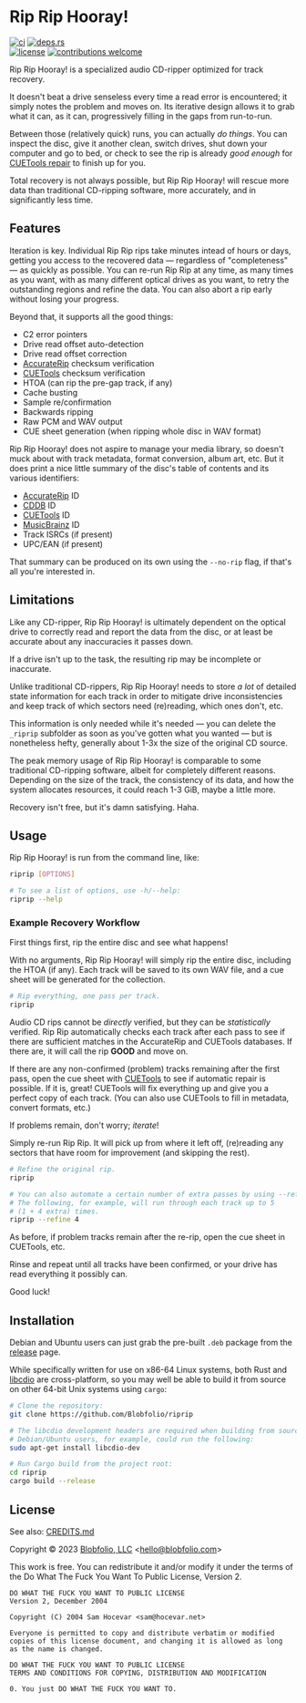 # Rip Rip Hooray!

[![ci](https://img.shields.io/github/actions/workflow/status/Blobfolio/riprip/ci.yaml?style=flat-square&label=ci)](https://github.com/Blobfolio/riprip/actions)
[![deps.rs](https://deps.rs/repo/github/blobfolio/riprip/status.svg?style=flat-square&label=deps.rs)](https://deps.rs/repo/github/blobfolio/riprip)<br>
[![license](https://img.shields.io/badge/license-wtfpl-ff1493?style=flat-square)](https://en.wikipedia.org/wiki/WTFPL)
[![contributions welcome](https://img.shields.io/badge/PRs-welcome-brightgreen.svg?style=flat-square&label=contributions)](https://github.com/Blobfolio/riprip/issues)


Rip Rip Hooray! is a specialized audio CD-ripper optimized for track recovery.

It doesn't beat a drive senseless every time a read error is encountered; it simply notes the problem and moves on. Its iterative design allows it to grab what it can, as it can, progressively filling in the gaps from run-to-run.

Between those (relatively quick) runs, you can actually _do things_. You can inspect the disc, give it another clean, switch drives, shut down your computer and go to bed, or check to see the rip is already _good enough_ for [CUETools repair](http://cue.tools/wiki/CUETools_Database) to finish up for you.

Total recovery is not always possible, but Rip Rip Hooray! will rescue more data than traditional CD-ripping software, more accurately, and in significantly less time.



## Features

Iteration is key. Individual Rip Rip rips take minutes intead of hours or days, getting you access to the recovered data — regardless of "completeness" — as quickly as possible. You can re-run Rip Rip at any time, as many times as you want, with as many different optical drives as you want, to retry the outstanding regions and refine the data. You can also abort a rip early without losing your progress.

Beyond that, it supports all the good things:

* C2 error pointers
* Drive read offset auto-detection
* Drive read offset correction
* [AccurateRip](http://accuraterip.com/) checksum verification
* [CUETools](http://cue.tools/wiki/CUETools_Database) checksum verification
* HTOA (can rip the pre-gap track, if any)
* Cache busting
* Sample re/confirmation
* Backwards ripping
* Raw PCM and WAV output
* CUE sheet generation (when ripping whole disc in WAV format)

Rip Rip Hooray! does not aspire to manage your media library, so doesn't muck about with track metadata, format conversion, album art, etc. But it does print a nice little summary of the disc's table of contents and its various identifiers:

* [AccurateRip](http://accuraterip.com/) ID
* [CDDB](https://en.wikipedia.org/wiki/CDDB) ID
* [CUETools](http://cue.tools/wiki/CUETools_Database) ID
* [MusicBrainz](https://musicbrainz.org/) ID
* Track ISRCs (if present)
* UPC/EAN (if present)

That summary can be produced on its own using the `--no-rip` flag, if that's all you're interested in.



## Limitations

Like any CD-ripper, Rip Rip Hooray! is ultimately dependent on the optical drive to correctly read and report the data from the disc, or at least be accurate about any inaccuracies it passes down.

If a drive isn't up to the task, the resulting rip may be incomplete or inaccurate.

Unlike traditional CD-rippers, Rip Rip Hooray! needs to store _a lot_ of detailed state information for each track in order to mitigate drive inconsistencies and keep track of which sectors need (re)reading, which ones don't, etc.

This information is only needed while it's needed — you can delete the `_riprip` subfolder as soon as you've gotten what you wanted — but is nonetheless hefty, generally about 1-3x the size of the original CD source.

The peak memory usage of Rip Rip Hooray! is comparable to some traditional CD-ripping software, albeit for completely different reasons. Depending on the size of the track, the consistency of its data, and how the system allocates resources, it could reach 1-3 GiB, maybe a little more.

Recovery isn't free, but it's damn satisfying. Haha.



## Usage

Rip Rip Hooray! is run from the command line, like:

```bash
riprip [OPTIONS]

# To see a list of options, use -h/--help:
riprip --help
```

### Example Recovery Workflow

First things first, rip the entire disc and see what happens!

With no arguments, Rip Rip Hooray! will simply rip the entire disc, including the HTOA (if any). Each track will be saved to its own WAV file, and a cue sheet will be generated for the collection.

```bash
# Rip everything, one pass per track.
riprip
```

Audio CD rips cannot be _directly_ verified, but they can be _statistically_ verified. Rip Rip automatically checks each track after each pass to see if there are sufficient matches in the AccurateRip and CUETools databases. If there are, it will call the rip **GOOD** and move on.

If there are any non-confirmed (problem) tracks remaining after the first pass, open the cue sheet with [CUETools](http://cue.tools/wiki/CUETools) to see if automatic repair is possible. If it is, great! CUETools will fix everything up and give you a perfect copy of each track. (You can also use CUETools to fill in metadata, convert formats, etc.)

If problems remain, don't worry; _iterate_!

Simply re-run Rip Rip. It will pick up from where it left off, (re)reading any sectors that have room for improvement (and skipping the rest).

```bash
# Refine the original rip.
riprip

# You can also automate a certain number of extra passes by using --refine.
# The following, for example, will run through each track up to 5
# (1 + 4 extra) times.
riprip --refine 4
```

As before, if problem tracks remain after the re-rip, open the cue sheet in CUETools, etc. 

Rinse and repeat until all tracks have been confirmed, or your drive has read everything it possibly can.

Good luck!



## Installation

Debian and Ubuntu users can just grab the pre-built `.deb` package from the [release](https://github.com/Blobfolio/riprip/releases) page.

While specifically written for use on x86-64 Linux systems, both Rust and [libcdio](https://www.gnu.org/software/libcdio/) are cross-platform, so you may well be able to build it from source on other 64-bit Unix systems using `cargo`:

```bash
# Clone the repository:
git clone https://github.com/Blobfolio/riprip

# The libcdio development headers are required when building from source;
# Debian/Ubuntu users, for example, could run the following:
sudo apt-get install libcdio-dev

# Run Cargo build from the project root:
cd riprip
cargo build --release
```



## License

See also: [CREDITS.md](CREDITS.md)

Copyright © 2023 [Blobfolio, LLC](https://blobfolio.com) &lt;hello@blobfolio.com&gt;

This work is free. You can redistribute it and/or modify it under the terms of the Do What The Fuck You Want To Public License, Version 2.

    DO WHAT THE FUCK YOU WANT TO PUBLIC LICENSE
    Version 2, December 2004
    
    Copyright (C) 2004 Sam Hocevar <sam@hocevar.net>
    
    Everyone is permitted to copy and distribute verbatim or modified
    copies of this license document, and changing it is allowed as long
    as the name is changed.
    
    DO WHAT THE FUCK YOU WANT TO PUBLIC LICENSE
    TERMS AND CONDITIONS FOR COPYING, DISTRIBUTION AND MODIFICATION
    
    0. You just DO WHAT THE FUCK YOU WANT TO.
